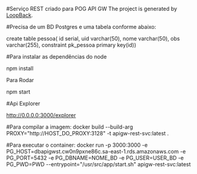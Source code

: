#Serviço REST criado para POG API GW 
The project is generated by [LoopBack](http://loopback.io).

#Precisa de um BD Postgres e uma tabela conforme abaixo:

create table pessoa(
id serial,
uid varchar(50),
nome varchar(50),
obs varchar(255),
constraint pk_pessoa primary key(id))

#Para instalar as dependências do node

npm install

Para Rodar

npm start

#Api Explorer

http://0.0.0.0:3000/explorer

#Para compilar a imagem: 
docker build --build-arg PROXY="http://HOST_DO_PROXY:3128" -t apigw-rest-svc:latest .

#Para executar o container:
docker run -p 3000:3000 -e PG_HOST=dbapigwst.cw0n9pxne86c.sa-east-1.rds.amazonaws.com -e PG_PORT=5432 -e PG_DBNAME=NOME_BD -e PG_USER=USER_BD -e PG_PWD=PWD --entrypoint="/usr/src/app/start.sh" apigw-rest-svc:latest
